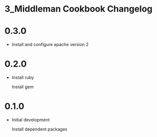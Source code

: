 # 3_Middleman Cookbook Changelog

# 0.3.0

- Install and configure apache version 2

# 0.2.0

- Install ruby

  Install gem

# 0.1.0

- Initial development

  Install dependent packages
